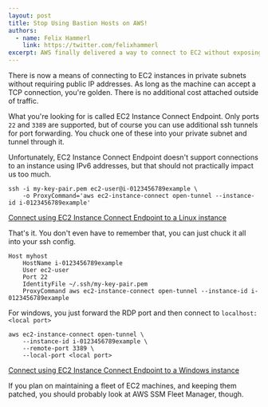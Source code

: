 ```yaml
---
layout: post
title: Stop Using Bastion Hosts on AWS!
authors:
  - name: Felix Hammerl
    link: https://twitter.com/felixhammerl
excerpt: AWS finally delivered a way to connect to EC2 without exposing a public IPv4 address ...
---
```


There is now a means of connecting to EC2 instances in private subnets without requiring public IP addresses. As long as the machine can accept a TCP connection, you're golden. There is no additional cost attached outside of traffic.

What you're looking for is called EC2 Instance Connect Endpoint. Only ports `22` and `3389` are supported, but of course you can use additional ssh tunnels for port forwarding. You chuck one of these into your private subnet and tunnel through it.

Unfortunately, EC2 Instance Connect Endpoint doesn't support connections to an instance using IPv6 addresses, but that should not practically impact us too much.

```
ssh -i my-key-pair.pem ec2-user@i-0123456789example \
    -o ProxyCommand='aws ec2-instance-connect open-tunnel --instance-id i-0123456789example'
```

[Connect using EC2 Instance Connect Endpoint to a Linux instance](https://docs.aws.amazon.com/AWSEC2/latest/UserGuide/connect-using-eice.html)

That's it. You don't even have to remember that, you can just chuck it all into your ssh config.

```
Host myhost
    HostName i-0123456789example
    User ec2-user
    Port 22
    IdentityFile ~/.ssh/my-key-pair.pem
    ProxyCommand aws ec2-instance-connect open-tunnel --instance-id i-0123456789example
```

For windows, you just forward the RDP port and then connect to `localhost:<local port>`

```
aws ec2-instance-connect open-tunnel \
    --instance-id i-0123456789example \
    --remote-port 3389 \
    --local-port <local port>
```

[Connect using EC2 Instance Connect Endpoint to a Windows instance](https://docs.aws.amazon.com/AWSEC2/latest/WindowsGuide/connect-using-eice.html#eic-connect-using-rdp)

If you plan on maintaining a fleet of EC2 machines, and keeping them patched, you should probably look at AWS SSM Fleet Manager, though. 
